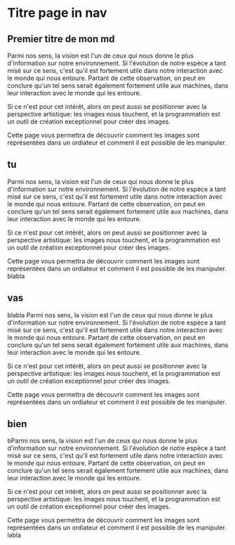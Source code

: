 # Titre page in nav

## Premier titre de mon md

Parmi nos sens, la vision est l'un de ceux qui nous donne le plus d'information sur notre environnement. Si l'évolution de notre espèce a tant misé sur ce sens, c'est qu'il est fortement utile dans notre interaction avec le monde qui nous entoure. Partant de cette observation, on peut en conclure qu'un tel sens serait également fortement utile aux machines, dans leur interaction avec le monde qui les entoure.

Si ce n'est pour cet intérêt, alors on peut aussi se positionner avec la perspective artistique: les images nous touchent, et la programmation est un outil de création exceptionnel pour créer des images.

Cette page vous permettra de découvrir comment les images sont représentées dans un ordiateur et comment il est possible de les manipuler. 

## tu

Parmi nos sens, la vision est l'un de ceux qui nous donne le plus d'information sur notre environnement. Si l'évolution de notre espèce a tant misé sur ce sens, c'est qu'il est fortement utile dans notre interaction avec le monde qui nous entoure. Partant de cette observation, on peut en conclure qu'un tel sens serait également fortement utile aux machines, dans leur interaction avec le monde qui les entoure.

Si ce n'est pour cet intérêt, alors on peut aussi se positionner avec la perspective artistique: les images nous touchent, et la programmation est un outil de création exceptionnel pour créer des images.

Cette page vous permettra de découvrir comment les images sont représentées dans un ordiateur et comment il est possible de les manipuler. 
blabla

## vas

blabla
Parmi nos sens, la vision est l'un de ceux qui nous donne le plus d'information sur notre environnement. Si l'évolution de notre espèce a tant misé sur ce sens, c'est qu'il est fortement utile dans notre interaction avec le monde qui nous entoure. Partant de cette observation, on peut en conclure qu'un tel sens serait également fortement utile aux machines, dans leur interaction avec le monde qui les entoure.

Si ce n'est pour cet intérêt, alors on peut aussi se positionner avec la perspective artistique: les images nous touchent, et la programmation est un outil de création exceptionnel pour créer des images.

Cette page vous permettra de découvrir comment les images sont représentées dans un ordiateur et comment il est possible de les manipuler. 

## bien

bParmi nos sens, la vision est l'un de ceux qui nous donne le plus d'information sur notre environnement. Si l'évolution de notre espèce a tant misé sur ce sens, c'est qu'il est fortement utile dans notre interaction avec le monde qui nous entoure. Partant de cette observation, on peut en conclure qu'un tel sens serait également fortement utile aux machines, dans leur interaction avec le monde qui les entoure.

Si ce n'est pour cet intérêt, alors on peut aussi se positionner avec la perspective artistique: les images nous touchent, et la programmation est un outil de création exceptionnel pour créer des images.

Cette page vous permettra de découvrir comment les images sont représentées dans un ordiateur et comment il est possible de les manipuler. 
labla
